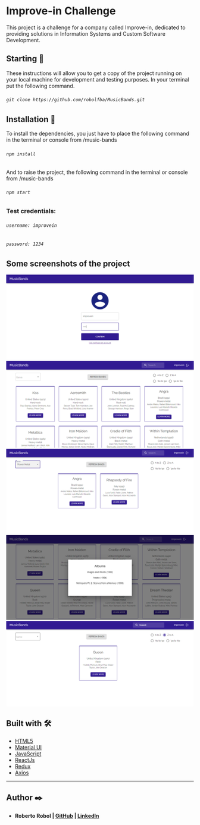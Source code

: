 # Improve-in Challenge

This project is a challenge for a company called Improve-in, dedicated to providing solutions in Information Systems and Custom Software Development.

## Starting 🚀

These instructions will allow you to get a copy of the project running on your local machine for development and testing purposes. In your terminal put the following command.

###### `git clone https://github.com/robolfba/MusicBands.git`

## Installation 🔧

To install the dependencies, you just have to place the following command in the terminal or console from /music-bands

###### `npm install`

And to raise the project, the following command in the terminal or console from /music-bands

###### `npm start`

### Test credentials:

###### `username: improvein`

###### `password: 1234`

## Some screenshots of the project

![login](https://github.com/robolfba/MusicBands/blob/main/src/img/login.PNG?raw=true)
![home](https://github.com/robolfba/MusicBands/blob/main/src/img/home.PNG)
![filter](https://github.com/robolfba/MusicBands/blob/main/src/img/filter.PNG)
![detail](https://github.com/robolfba/MusicBands/blob/main/src/img/detail.PNG)
![search](https://github.com/robolfba/MusicBands/blob/main/src/img/search.PNG)

## Built with 🛠️

- [HTML5](https://developer.mozilla.org/es/docs/Web/HTML)
- [Material UI](https://mui.com/)
- [JavaScript](https://developer.mozilla.org/es/docs/Web/JavaScript)
- [ReactJs](https://reactjs.org/docs/getting-started.html)
- [Redux](https://es.redux.js.org/)
- [Axios](https://axios-http.com/docs/intro)

---

## Author ✒️

- #### Roberto Robol | [GitHub](https://github.com/robolfba) | [LinkedIn](https://www.linkedin.com/in/roberto-robol-794686215/)

